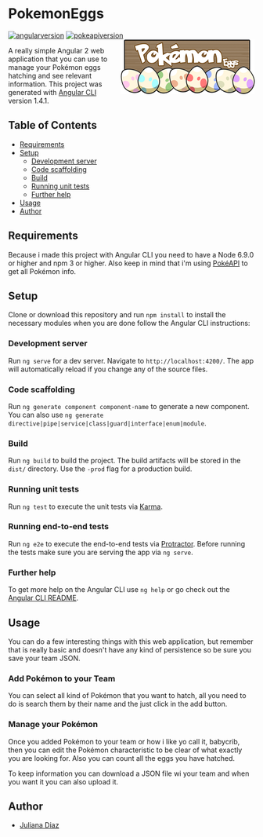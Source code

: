 # PokemonEggs
[![angularversion](https://img.shields.io/badge/%40angular%2Fcli-1.4.7-orange.svg)](https://github.com/angular/angular-cli)
[![pokeapiversion](https://img.shields.io/badge/Pokeapi-v2-red.svg)](https://pokeapi.co/)
<img src="src/assets/images/PokemonEggsLogoMini.png" align="right">

A really simple Angular 2 web application that you can use to manage your Pokémon eggs hatching and see relevant information.
This project was generated with [Angular CLI](https://github.com/angular/angular-cli) version 1.4.1.

## Table of Contents
- [Requirements](#requirements)
- [Setup](#setup)
    * [Development server](#development-server)
    * [Code scaffolding](#code-scaffolding)
    * [Build](#build)
    * [Running unit tests](#running-unit-tests)
    * [Further help](#further-help)
- [Usage](#usage)
- [Author](#author)

## Requirements
Because i made this project with Angular CLI you need to have a Node 6.9.0 or higher and npm 3 or higher. Also keep in mind that i'm using [PokéAPI](https://pokeapi.co/)  to get all Pokémon info.

## Setup
Clone or download this repository and run `npm install` to install the necessary modules when you are done follow the Angular CLI instructions: 
### Development server

Run `ng serve` for a dev server. Navigate to `http://localhost:4200/`. The app will automatically reload if you change any of the source files.

### Code scaffolding

Run `ng generate component component-name` to generate a new component. You can also use `ng generate directive|pipe|service|class|guard|interface|enum|module`.

### Build

Run `ng build` to build the project. The build artifacts will be stored in the `dist/` directory. Use the `-prod` flag for a production build.

### Running unit tests

Run `ng test` to execute the unit tests via [Karma](https://karma-runner.github.io).

### Running end-to-end tests

Run `ng e2e` to execute the end-to-end tests via [Protractor](http://www.protractortest.org/).
Before running the tests make sure you are serving the app via `ng serve`.

### Further help

To get more help on the Angular CLI use `ng help` or go check out the [Angular CLI README](https://github.com/angular/angular-cli/blob/master/README.md).

## Usage
You can do a few interesting things with this web application, but remember that is really basic and doesn't have any kind of persistence so be sure you save your team JSON.
### Add Pokémon to your Team
You can select all kind of Pokémon that you want to hatch, all you need to do is search them by their name and the just click in the add button.

### Manage your Pokémon
Once you added Pokémon to your team or how i like yo call it, babycrib, then you can edit the Pokémon characteristic to be clear of what exactly you are looking for. Also you can count all the eggs you have hatched. 

To keep information you can download a JSON file wi your team and when you want it you can also upload it.
## Author

* [Juliana Diaz](https://github.com/julidr)
